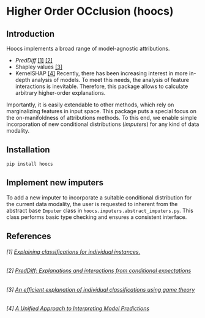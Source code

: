 # Higher Order OCclusion (hoocs)
## Introduction
Hoocs implements a broad range of model-agnostic attributions.
- *PredDiff*  [[1]]([1]) [[2]]([2])
- Shapley values [[3]]([3])
- KernelSHAP [[4]]([4])
Recently, there has been increasing interest in more in-depth analysis of models. To meet this needs, the analysis of 
feature interactions is inevitable. Therefore, this package allows to calculate arbitrary higher-order explanations.

Importantly, it is easily extendable to other methods, which rely on marginalizing features in input space. 
This package puts a special focus on the on-manifoldness of attributions methods. To this end, we enable simple 
incorporation of new conditional distributions (*imputers*) for any kind of data modality. 

## Installation
```
pip install hoocs
```

## Implement new imputers
To add a new imputer to incorporate a suitable conditional distribution for the current data modality, 
the user is requested to inherent from the abstract base `Imputer` class 
in `hoocs.imputers.abstract_imputers.py`.
This class performs basic type checking and ensures a consistent interface. 

## References

###### [1] [Explaining classifications for individual instances.](https://ieeexplore.ieee.org/abstract/document/4407709)
###### [2] [PredDiff: Explanations and interactions from conditional expectations](https://www.sciencedirect.com/science/article/pii/S000437022200114X)
###### [3] [An efficient explanation of individual classifications using game theory](https://www.jmlr.org/papers/volume11/strumbelj10a/strumbelj10a.pdf?ref=https://githubhelp.com)
###### [4] [A Unified Approach to Interpreting Model Predictions](https://proceedings.neurips.cc/paper/2017/hash/8a20a8621978632d76c43dfd28b67767-Abstract.html)
